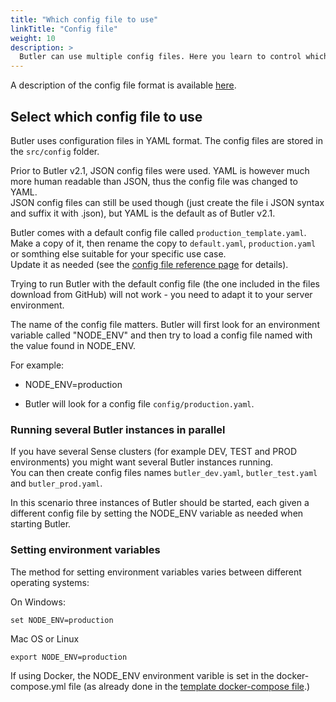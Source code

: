 ```yaml
---
title: "Which config file to use"
linkTitle: "Config file"
weight: 10
description: >
  Butler can use multiple config files. Here you learn to control which one is used by Butler.
---
```


A description of the config file format is available [here](/docs/reference/config-file/).

## Select which config file to use

Butler uses configuration files in YAML format. The config files are stored in the `src/config` folder.  

Prior to Butler v2.1, JSON config files were used. YAML is however much more human readable than JSON, thus the config file was changed to YAML.  
JSON config files can still be used though (just create the file i JSON syntax and suffix it with .json), but YAML is the default as of Butler v2.1.

Butler comes with a default config file called `production_template.yaml`. Make a copy of it, then rename the copy to `default.yaml`, `production.yaml` or somthing else suitable for your specific use case.  
Update it as needed (see the [config file reference page](/docs/reference/config-file/) for details).

Trying to run Butler with the default config file (the one included in the files download from GitHub) will not work - you need to adapt it to your server environment.

The name of the config file matters. Butler will first look for an environment variable called "NODE_ENV" and then try to load a config file named with the value found in NODE_ENV.

For example:

* NODE_ENV=production

* Butler will look for a config file `config/production.yaml`.

### Running several Butler instances in parallel

If you have several Sense clusters (for example DEV, TEST and PROD environments) you might want several Butler instances running.  
You can then create config files names `butler_dev.yaml`, `butler_test.yaml` and `butler_prod.yaml`.

In this scenario three instances of Butler should be started, each given a different config file by setting the NODE_ENV variable as needed when starting Butler.

### Setting environment variables

The method for setting environment variables varies between different operating systems:

On Windows:

    set NODE_ENV=production

Mac OS or Linux

    export NODE_ENV=production

If using Docker, the NODE_ENV environment varible is set in the docker-compose.yml file (as already done in the [template docker-compose file](https://github.com/ptarmiganlabs/butler/blob/master/src/docker-compose.yml).)
